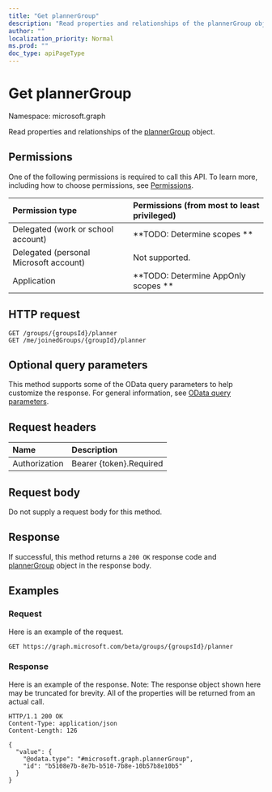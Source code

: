 ```yaml
---
title: "Get plannerGroup"
description: "Read properties and relationships of the plannerGroup object."
author: ""
localization_priority: Normal
ms.prod: ""
doc_type: apiPageType
---
```


# Get plannerGroup

Namespace: microsoft.graph

Read properties and relationships of the [plannerGroup](../resources/plannergroup.md) object.

## Permissions
One of the following permissions is required to call this API. To learn more, including how to choose permissions, see [Permissions](/concepts/permissions-reference.md).

|Permission type|Permissions (from most to least privileged)|
|:---|:---|
|Delegated (work or school account)|**TODO: Determine scopes **|
|Delegated (personal Microsoft account)|Not supported.|
|Application|**TODO: Determine AppOnly scopes **|

## HTTP request
<!-- {
  "blockType": "ignored"
}
-->
``` http
GET /groups/{groupsId}/planner
GET /me/joinedGroups/{groupId}/planner
```

## Optional query parameters
This method supports some of the OData query parameters to help customize the response. For general information, see [OData query parameters](/graph/query-parameters).

## Request headers
|Name|Description|
|:---|:---|
|Authorization|Bearer {token}.Required|

## Request body
Do not supply a request body for this method.

## Response
If successful, this method returns a `200 OK` response code and [plannerGroup](../resources/plannergroup.md) object in the response body.

## Examples

### Request
Here is an example of the request.
<!-- {
  "blockType": "request",
  "name": "get_plannergroup"
}
-->
``` http
GET https://graph.microsoft.com/beta/groups/{groupsId}/planner
```

### Response
Here is an example of the response. Note: The response object shown here may be truncated for brevity. All of the properties will be returned from an actual call.
<!-- {
  "blockType": "response",
  "truncated": true,
  "@odata.type": "microsoft.graph.plannerGroup"
}
-->
``` http
HTTP/1.1 200 OK
Content-Type: application/json
Content-Length: 126

{
  "value": {
    "@odata.type": "#microsoft.graph.plannerGroup",
    "id": "b5108e7b-8e7b-b510-7b8e-10b57b8e10b5"
  }
}
```

